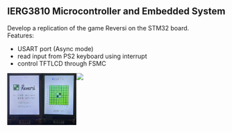 ## IERG3810 Microcontroller and Embedded System

Develop a replication of the game Reversi on the STM32 board.  
Features:
- USART port (Async mode)
- read input from PS2 keyboard using interrupt
- control TFTLCD through FSMC

<img src="https://github.com/teeradejlo/stm32_reversi/blob/main/START.png?raw=true" align="left" height="120">
<img src="https://github.com/teeradejlo/stm32_reversi/blob/main/GAMEPLAY.png?raw=true" align="left" height="120">
<img src="https://github.com/teeradejlo/stm32_reversi/blob/main/Hardware.png?raw=true" align="left" height="120">
